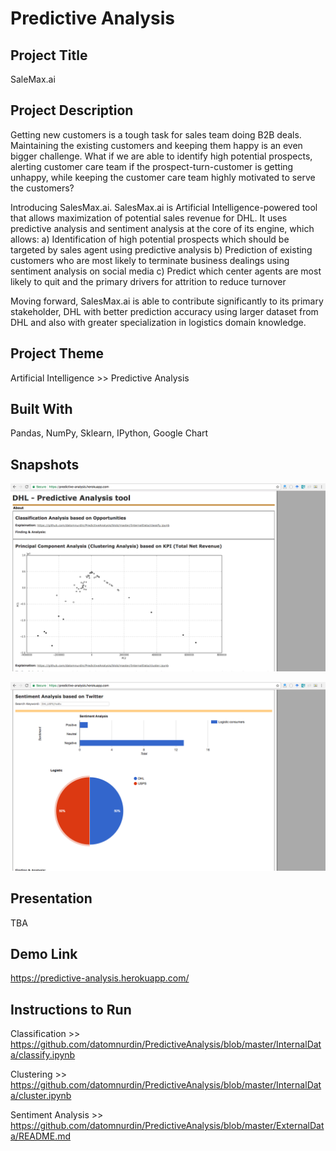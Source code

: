 # Predictive Analysis

## Project Title
SaleMax.ai

## Project Description
Getting new customers is a tough task for sales team doing B2B deals. Maintaining the existing customers and keeping them happy is an even bigger challenge. What if we are able to identify high potential prospects, alerting customer care team if the prospect-turn-customer is getting unhappy, while keeping the customer care team highly motivated to serve the customers?

Introducing SalesMax.ai. SalesMax.ai is Artificial Intelligence-powered tool that allows maximization of potential sales revenue for DHL. It uses predictive analysis and sentiment analysis at the core of its engine, which allows:
a)	Identification of high potential prospects which should be targeted by sales agent using predictive analysis
b)	Prediction of existing customers who are most likely to terminate business dealings using sentiment analysis on social media
c)	Predict which center agents are most likely to quit and the primary drivers for attrition to reduce turnover

Moving forward, SalesMax.ai is able to contribute significantly to its primary stakeholder, DHL with better prediction accuracy using larger dataset from DHL and also with greater specialization in logistics domain knowledge.

## Project Theme 
Artificial Intelligence >> Predictive Analysis

## Built With 
Pandas, NumPy, Sklearn, IPython, Google Chart

## Snapshots

![Demo 1](https://raw.githubusercontent.com/datomnurdin/PredictiveAnalysis/master/image/image_1.png)

![Demo 2](https://raw.githubusercontent.com/datomnurdin/PredictiveAnalysis/master/image/image_2.png)

## Presentation
TBA

## Demo Link
https://predictive-analysis.herokuapp.com/
 
## Instructions to Run
Classification >> https://github.com/datomnurdin/PredictiveAnalysis/blob/master/InternalData/classify.ipynb

Clustering >> https://github.com/datomnurdin/PredictiveAnalysis/blob/master/InternalData/cluster.ipynb

Sentiment Analysis >> https://github.com/datomnurdin/PredictiveAnalysis/blob/master/ExternalData/README.md
